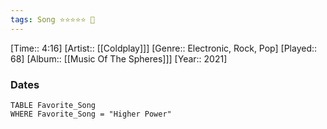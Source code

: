 ```yaml
---
tags: Song ⭐⭐⭐⭐⭐ 💛
---
```

[Time:: 4:16]
[Artist:: [[Coldplay]]]
[Genre:: Electronic, Rock, Pop]
[Played:: 68]
[Album:: [[Music Of The Spheres]]]
[Year:: 2021]
### Dates
````dataview
TABLE Favorite_Song
WHERE Favorite_Song = "Higher Power"
````